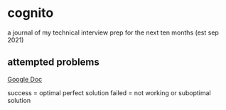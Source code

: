 # cognito

a journal of my technical interview prep for the next ten months (est sep 2021)

## attempted problems

[Google Doc](https://docs.google.com/spreadsheets/d/1xiVPj16LiDic8djXgZP0OzGxFqH9edOcbf8iqweZ_Nw/edit?usp=sharing)

success = optimal perfect solution
failed = not working or suboptimal solution
